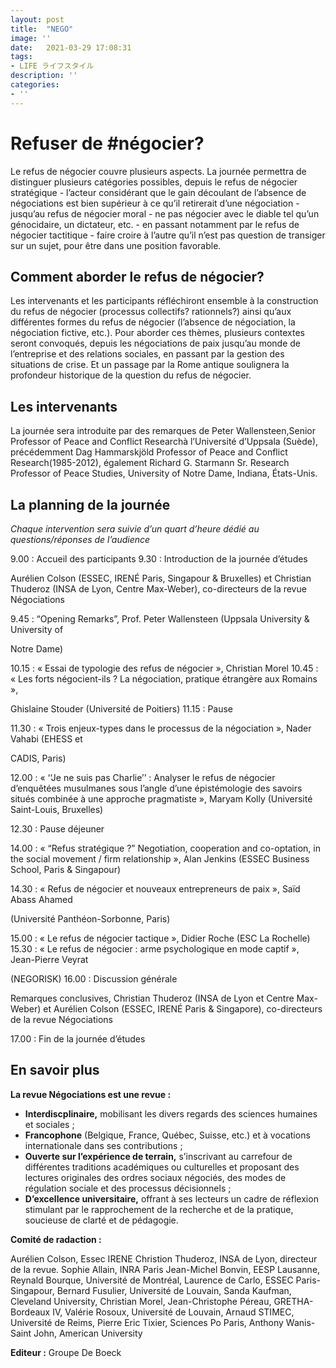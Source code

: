 ```yaml
---
layout: post
title:  "NEGO"
image: ''
date:   2021-03-29 17:08:31
tags:
- LIFE ライフスタイル
description: ''
categories:
- ''
---
```


# Refuser de #négocier?

Le refus de négocier couvre plusieurs aspects. La journée permettra de distinguer plusieurs catégories possibles, depuis le refus de négocier stratégique - l’acteur considérant que le gain découlant de l’absence de négociations est bien supérieur à ce qu’il retirerait d’une négociation - jusqu’au refus de négocier moral - ne pas négocier avec le diable tel qu’un génocidaire, un dictateur, etc. - en passant notamment par le refus de négocier tactitique - faire croire à l’autre qu’il n’est pas question de transiger sur un sujet, pour être dans une position favorable.

## Comment aborder le refus de négocier?

Les intervenants et les participants réfléchiront ensemble à la construction du refus de négocier (processus  collectifs?  rationnels?)  ainsi  qu’aux différentes formes du refus de négocier (l’absence de négociation, la négociation fictive, etc.). Pour  aborder ces thèmes, plusieurs contextes seront convoqués, depuis les  négociations  de paix  jusqu’au  monde  de  l’entreprise  et  des  relations  sociales,  en  passant  par  la  gestion  des situations  de  crise.  Et  un  passage par la Rome antique  soulignera la  profondeur historique de la question du refus de négocier.

## Les intervenants

La journée sera introduite par des remarques de Peter Wallensteen,Senior Professor of Peace and Conflict   Researchà  l’Université  d’Uppsala  (Suède),  précédemment Dag Hammarskjöld Professor of Peace and Conflict  Research(1985-2012), également Richard  G. Starmann  Sr. Research Professor of Peace Studies, University of Notre Dame, Indiana, États-Unis.

## La planning de la journée

_Chaque intervention sera suivie d’un quart d’heure dédié au questions/réponses de l’audience_

9.00 : Accueil des participants
9.30 : Introduction de la journée d’études

Aurélien Colson (ESSEC, IRENÉ Paris, Singapour & Bruxelles) et Christian Thuderoz
(INSA de Lyon, Centre Max-Weber), co-directeurs de la revue Négociations

9.45 : “Opening Remarks”, Prof. Peter Wallensteen (Uppsala University & University of

Notre Dame)

10.15 : « Essai de typologie des refus de négocier », Christian Morel
10.45 : « Les forts négocient-ils ? La négociation, pratique étrangère aux Romains »,

Ghislaine Stouder (Université de Poitiers)
11.15 : Pause

11.30 : « Trois enjeux-types dans le processus de la négociation », Nader Vahabi (EHESS et

CADIS, Paris)

12.00 : « ‘‘Je ne suis pas Charlie’’ : Analyser le refus de négocier d’enquêtées musulmanes
sous l’angle d’une épistémologie des savoirs situés combinée à une approche
pragmatiste », Maryam Kolly (Université Saint-Louis, Bruxelles)

12.30 : Pause déjeuner

14.00 : « “Refus stratégique ?” Negotiation, cooperation and co-optation, in the social
movement / firm relationship », Alan Jenkins (ESSEC Business School, Paris &
Singapour)

14.30 : « Refus de négocier et nouveaux entrepreneurs de paix », Saïd Abass Ahamed

(Université Panthéon-Sorbonne, Paris)

15.00 : « Le refus de négocier tactique », Didier Roche (ESC La Rochelle)
15.30 : « Le refus de négocier : arme psychologique en mode captif », Jean-Pierre Veyrat

(NEGORISK)
16.00 : Discussion générale

Remarques conclusives, Christian Thuderoz (INSA de Lyon et Centre Max-Weber) et
Aurélien Colson (ESSEC, IRENÉ Paris & Singapore), co-directeurs de la revue
Négociations

17.00 : Fin de la journée d’études

## En savoir plus

**La revue Négociations est une revue :**

- **Interdiscplinaire,** mobilisant les divers regards des sciences humaines et sociales ;
- **Francophone** (Belgique, France, Québec, Suisse, etc.) et à vocations internationale dans ses contributions ;
- **Ouverte sur l’expérience de terrain,** s’inscrivant au carrefour de différentes traditions académiques ou culturelles et proposant des lectures originales des ordres sociaux négociés, des modes de régulation sociale et des processus décisionnels ;
- **D’excellence universitaire,** offrant à ses lecteurs un cadre de réflexion stimulant par le rapprochement de la recherche et de la pratique, soucieuse de clarté et de pédagogie.

**Comité de radaction :**
 
Aurélien Colson, Essec IRENE
Christion Thuderoz, INSA de Lyon, directeur de la revue.
Sophie Allain, INRA Paris
Jean-Michel Bonvin, EESP Lausanne,
Reynald Bourque, Université de Montréal,
Laurence de Carlo, ESSEC Paris-Singapour,
Bernard Fusulier, Université de Louvain, 
Sanda Kaufman, Cleveland University,
Christian Morel,
Jean-Christophe Péreau, GRETHA-Bordeaux IV,
Valérie Rosoux, Université de Louvain,
Arnaud STIMEC, Université de Reims,
Pierre Eric Tixier, Sciences Po Paris,
Anthony Wanis-Saint John, American University

**Editeur :** Groupe De Boeck